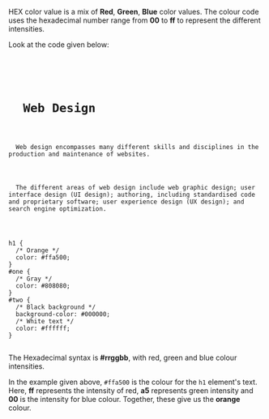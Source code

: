 HEX color value is a mix of **Red**, **Green**, **Blue** color values. The colour code uses the hexadecimal number range from **00** to **ff** to represent the different intensities.

Look at the code given below:

<codeblock language="css" type="lesson">
<code>
<panel language="html">
<h1>
  Web Design
</h1>
<p id="one">
  Web design encompasses many different skills and disciplines in the production and maintenance of websites.
</p>
<p id="two">
  The different areas of web design include web graphic design; user interface design (UI design); authoring, including standardised code and proprietary software; user experience design (UX design); and search engine optimization.
</p>
</panel>
<panel language="css">
h1 {
  /* Orange */
  color: #ffa500;
}
#one {
  /* Gray */
  color: #808080;
}
#two {
  /* Black background */
  background-color: #000000;
  /* White text */
  color: #ffffff;
}
</panel>
</code>
</codeblock>

The Hexadecimal syntax is **#rrggbb**, with red, green and blue colour intensities.

In the example given above, `#ffa500` is the colour for the `h1` element's text. Here, **ff** represents the intensity of red, **a5** represents green intensity and **00** is the intensity for blue colour. Together, these give us the **orange** colour.
